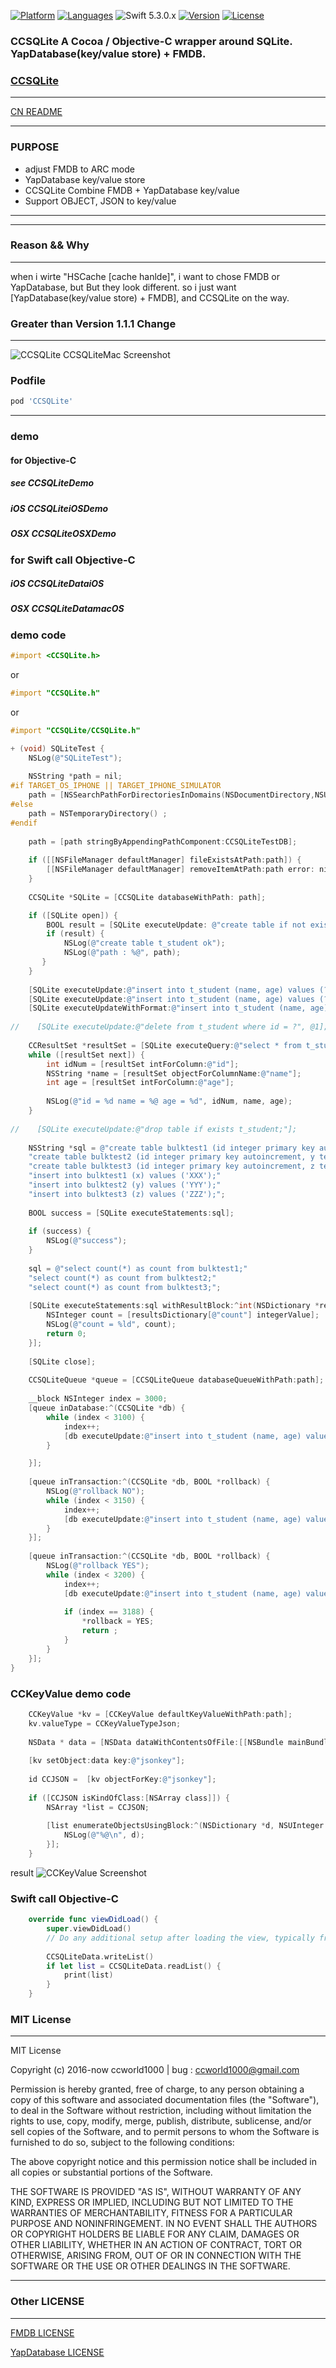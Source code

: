 [![Platform](https://img.shields.io/badge/platforms-iOS%20%7C%20OSX-orange.svg)](https://github.com/ccworld1000/CCSQLite.git)
[![Languages](https://img.shields.io/badge/languages-ObjC-orange.svg)](https://github.com/ccworld1000/CCSQLite)
![Swift 5.3.0.x](https://img.shields.io/badge/Swift-5.3.0.x-orange.svg)
[![Version](https://img.shields.io/cocoapods/v/CCSQLite.svg)](https://github.com/ccworld1000/CCSQLite.git)
[![License](https://img.shields.io/cocoapods/l/CCSQLite.svg)](https://github.com/ccworld1000/CCSQLite/blob/master/LICENSE/LICENSE.CCSQLite.txt)

### CCSQLite A Cocoa / Objective-C wrapper around SQLite. YapDatabase(key/value store) + FMDB.

###  [CCSQLite](https://github.com/ccworld1000/CCSQLite)
***
[CN README](README.CN.md)

***
###  PURPOSE
* adjust FMDB to ARC mode
* YapDatabase key/value store 
* CCSQLite Combine FMDB + YapDatabase key/value
* Support OBJECT, JSON to key/value

***

***
###  Reason && Why
***
when i wirte "HSCache [cache hanlde]", i want to chose FMDB or YapDatabase, but But they look different. so i just want [YapDatabase(key/value store) + FMDB], and CCSQLite on the way.


###  Greater than Version 1.1.1 Change
***
![CCSQLite CCSQLiteMac Screenshot](https://github.com/ccworld1000/CCSQLite/blob/master/Documentation/MainAdjust.png?raw=true)

###  Podfile

```ruby
pod 'CCSQLite'
```

***

### demo

#### for Objective-C
##### see CCSQLiteDemo
##### iOS CCSQLiteiOSDemo
##### OSX CCSQLiteOSXDemo

### for Swift call Objective-C
##### iOS CCSQLiteDataiOS
##### OSX CCSQLiteDatamacOS

### demo code
```objective-c
#import <CCSQLite.h>
```
or

```objective-c
#import "CCSQLite.h"
```
or

```objective-c
#import "CCSQLite/CCSQLite.h"
```


```objective-c
+ (void) SQLiteTest {
    NSLog(@"SQLiteTest");
    
    NSString *path = nil;
#if TARGET_OS_IPHONE || TARGET_IPHONE_SIMULATOR
    path = [NSSearchPathForDirectoriesInDomains(NSDocumentDirectory,NSUserDomainMask, YES)  lastObject];
#else
    path = NSTemporaryDirectory() ;
#endif
    
    path = [path stringByAppendingPathComponent:CCSQLiteTestDB];
    
    if ([[NSFileManager defaultManager] fileExistsAtPath:path]) {
        [[NSFileManager defaultManager] removeItemAtPath:path error: nil];
    }
    
    CCSQLite *SQLite = [CCSQLite databaseWithPath: path];

    if ([SQLite open]) {
        BOOL result = [SQLite executeUpdate: @"create table if not exists t_student (id integer primary key autoincrement, name text not NULL, age integer not NULL);"];
        if (result) {
            NSLog(@"create table t_student ok");
            NSLog(@"path : %@", path);
       }
    }
    
    [SQLite executeUpdate:@"insert into t_student (name, age) values (?, ?);", @"cc test 0", @0];
    [SQLite executeUpdate:@"insert into t_student (name, age) values (?, ?);", @"cc test 1", @1];
    [SQLite executeUpdateWithFormat:@"insert into t_student (name, age) values (%@, %i);", @"cc test 2", 2000];
    
//    [SQLite executeUpdate:@"delete from t_student where id = ?", @1];
    
    CCResultSet *resultSet = [SQLite executeQuery:@"select * from t_student;"];
    while ([resultSet next]) {
        int idNum = [resultSet intForColumn:@"id"];
        NSString *name = [resultSet objectForColumnName:@"name"];
        int age = [resultSet intForColumn:@"age"];
        
        NSLog(@"id = %d name = %@ age = %d", idNum, name, age);
    }
    
//    [SQLite executeUpdate:@"drop table if exists t_student;"];
    
    NSString *sql = @"create table bulktest1 (id integer primary key autoincrement, x text);"
    "create table bulktest2 (id integer primary key autoincrement, y text);"
    "create table bulktest3 (id integer primary key autoincrement, z text);"
    "insert into bulktest1 (x) values ('XXX');"
    "insert into bulktest2 (y) values ('YYY');"
    "insert into bulktest3 (z) values ('ZZZ');";
    
    BOOL success = [SQLite executeStatements:sql];
    
    if (success) {
        NSLog(@"success");
    }
    
    sql = @"select count(*) as count from bulktest1;"
    "select count(*) as count from bulktest2;"
    "select count(*) as count from bulktest3;";
    
    [SQLite executeStatements:sql withResultBlock:^int(NSDictionary *resultsDictionary) {
        NSInteger count = [resultsDictionary[@"count"] integerValue];
        NSLog(@"count = %ld", count);
        return 0;
    }];
    
    [SQLite close];
    
    CCSQLiteQueue *queue = [CCSQLiteQueue databaseQueueWithPath:path];
    
    __block NSInteger index = 3000;
    [queue inDatabase:^(CCSQLite *db) {
        while (index < 3100) {
            index++;
            [db executeUpdate:@"insert into t_student (name, age) values (?, ?);", [NSString stringWithFormat:@"cc test inDatabase %ld", index], @(index)];
        }

    }];
    
    [queue inTransaction:^(CCSQLite *db, BOOL *rollback) {
        NSLog(@"rollback NO");
        while (index < 3150) {
            index++;
            [db executeUpdate:@"insert into t_student (name, age) values (?, ?);", [NSString stringWithFormat:@"cc test inTransaction %ld", index], @(index)];
        }
    }];
    
    [queue inTransaction:^(CCSQLite *db, BOOL *rollback) {
        NSLog(@"rollback YES");
        while (index < 3200) {
            index++;
            [db executeUpdate:@"insert into t_student (name, age) values (?, ?);", [NSString stringWithFormat:@"cc test inTransaction %ld", index], @(index)];
            
            if (index == 3188) {
                *rollback = YES;
                return ;
            }
        }
    }];
}

```

### CCKeyValue demo code
```objective-c
    CCKeyValue *kv = [CCKeyValue defaultKeyValueWithPath:path];
    kv.valueType = CCKeyValueTypeJson;
    
    NSData * data = [NSData dataWithContentsOfFile:[[NSBundle mainBundle] pathForResource:@"CCJSON" ofType:@"json"]];
    
    [kv setObject:data key:@"jsonkey"];
    
    id CCJSON =  [kv objectForKey:@"jsonkey"];
    
    if ([CCJSON isKindOfClass:[NSArray class]]) {
        NSArray *list = CCJSON;
        
        [list enumerateObjectsUsingBlock:^(NSDictionary *d, NSUInteger idx, BOOL * _Nonnull stop) {
            NSLog(@"%@\n", d);
        }];
    }
```
result
![CCKeyValue Screenshot](https://github.com/ccworld1000/CCSQLite/blob/master/Documentation/CCKeyValue.png?raw=true)

### Swift call Objective-C

```swift
    override func viewDidLoad() {
        super.viewDidLoad()
        // Do any additional setup after loading the view, typically from a nib.
        
        CCSQLiteData.writeList()
        if let list = CCSQLiteData.readList() {
            print(list)
        }
    }
```

### MIT License
***

MIT License

Copyright (c) 2016-now ccworld1000 | bug : <a href="mailto:ccworld1000@gmail.com">ccworld1000@gmail.com</a>

Permission is hereby granted, free of charge, to any person obtaining a copy
of this software and associated documentation files (the "Software"), to deal
in the Software without restriction, including without limitation the rights
to use, copy, modify, merge, publish, distribute, sublicense, and/or sell
copies of the Software, and to permit persons to whom the Software is
furnished to do so, subject to the following conditions:

The above copyright notice and this permission notice shall be included in all
copies or substantial portions of the Software.

THE SOFTWARE IS PROVIDED "AS IS", WITHOUT WARRANTY OF ANY KIND, EXPRESS OR
IMPLIED, INCLUDING BUT NOT LIMITED TO THE WARRANTIES OF MERCHANTABILITY,
FITNESS FOR A PARTICULAR PURPOSE AND NONINFRINGEMENT. IN NO EVENT SHALL THE
AUTHORS OR COPYRIGHT HOLDERS BE LIABLE FOR ANY CLAIM, DAMAGES OR OTHER
LIABILITY, WHETHER IN AN ACTION OF CONTRACT, TORT OR OTHERWISE, ARISING FROM,
OUT OF OR IN CONNECTION WITH THE SOFTWARE OR THE USE OR OTHER DEALINGS IN THE
SOFTWARE.

***
### Other LICENSE
***

[FMDB LICENSE](LICENSE/LICENSE.FMDB.txt) 

[YapDatabase LICENSE](LICENSE/LICENSE.YapDatabase.txt) 
